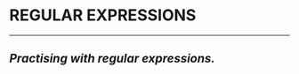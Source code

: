 # REGULAR EXPRESSIONS
--------------------------------------------------------------------------------------------------------------------------
_Practising with regular expressions._
--------------------------------------------------------------------------------------------------------------------------
